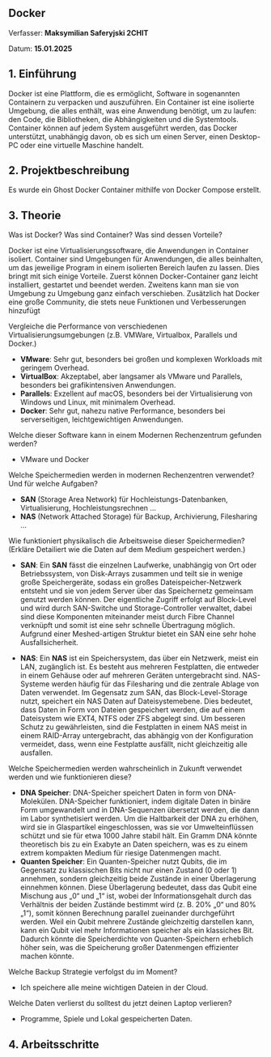 
## Docker

Verfasser: **Maksymilian Saferyjski 2CHIT**

Datum: **15.01.2025**

## 1. Einführung
Docker ist eine Plattform, die es ermöglicht, Software in sogenannten Containern zu verpacken und auszuführen. Ein Container ist eine isolierte Umgebung, die alles enthält, was eine Anwendung benötigt, um zu laufen: den Code, die Bibliotheken, die Abhängigkeiten und die Systemtools. Container können auf jedem System ausgeführt werden, das Docker unterstützt, unabhängig davon, ob es sich um einen Server, einen Desktop-PC oder eine virtuelle Maschine handelt.
## 2. Projektbeschreibung
Es wurde ein Ghost Docker Container mithilfe von Docker Compose erstellt. 
## 3. Theorie
Was ist Docker? Was sind Container? Was sind dessen Vorteile?

Docker ist eine Virtualisierungssoftware, die Anwendungen in Container isoliert. Container sind Umgebungen für Anwendungen, die alles beinhalten, um das jeweilige Program in einem isolierten Bereich laufen zu lassen. Dies bringt mit sich einige Vorteile. Zuerst können Docker-Container ganz leicht installiert, gestartet und beendet werden. Zweitens kann man sie von Umgebung zu Umgebung ganz einfach verschieben. Zusätzlich hat Docker eine große Community, die stets neue Funktionen und Verbesserungen hinzufügt

Vergleiche die Performance von verschiedenen Virtualisierungsumgebungen (z.B. VMWare, Virtualbox, Parallels und Docker.)

* **VMware**: Sehr gut, besonders bei großen und komplexen Workloads mit geringem Overhead.
* **VirtualBox**: Akzeptabel, aber langsamer als VMware und Parallels, besonders bei grafikintensiven Anwendungen.
* **Parallels**: Exzellent auf macOS, besonders bei der Virtualisierung von Windows und Linux, mit minimalem Overhead.
* **Docker**: Sehr gut, nahezu native Performance, besonders bei serverseitigen, leichtgewichtigen Anwendungen.

Welche dieser Software kann in einem Modernen Rechenzentrum gefunden werden?
* VMware und Docker

Welche Speichermedien werden in modernen Rechenzentren verwendet? Und für welche Aufgaben?

* **SAN** (Storage Area Network) für Hochleistungs-Datenbanken, Virtualisierung, Hochleistungsrechnen ...
* **NAS** (Network Attached Storage) für Backup, Archivierung, Filesharing ...

Wie funktioniert physikalisch die Arbeitsweise dieser Speichermedien? (Erkläre Detailiert wie die Daten auf dem Medium gespeichert werden.)
* **SAN**:
Ein **SAN** fässt die einzelnen Laufwerke, unabhängig von Ort oder Betriebssystem, von Disk-Arrays zusammen und teilt sie in wenige große Speichergeräte, sodass ein großes Dateispeicher-Netzwerk entsteht und sie von jedem Server
über das Speichernetz gemeinsam genutzt werden können. Der eigentliche Zugriff erfolgt auf Block-Level und wird durch SAN-Switche und Storage-Controller verwaltet,
dabei sind diese Komponenten miteinander meist durch Fibre Channel verknüpft und somit ist eine sehr schnelle Übertragung möglich.
Aufgrund einer Meshed-artigen Struktur bietet ein SAN eine sehr hohe Ausfallsicherheit.

* **NAS**:
Ein **NAS** ist ein Speichersystem, das über ein Netzwerk, meist ein LAN, zugänglich ist. Es besteht aus mehreren Festplatten, die entweder in einem Gehäuse oder auf mehreren Geräten untergebracht sind. NAS-Systeme werden häufig für das Filesharing und die zentrale Ablage von Daten verwendet. Im Gegensatz zum SAN, das Block-Level-Storage nutzt, speichert ein NAS Daten auf Dateisystemebene. Dies bedeutet, dass Daten in Form von Dateien gespeichert werden, die auf einem Dateisystem wie EXT4, NTFS oder ZFS abgelegt sind. Um besseren Schutz zu gewährleisten, sind die Festplatten in einem NAS meist in einem RAID-Array untergebracht, das abhängig von der Konfiguration vermeidet, dass, wenn eine Festplatte ausfällt, nicht gleichzeitig alle ausfallen.

Welche Speichermedien werden wahrscheinlich in Zukunft verwendet werden und wie funktionieren diese?
* **DNA Speicher**:
DNA-Speicher speichert Daten in form von DNA-Molekülen. DNA-Speicher funktioniert, indem digitale Daten in binäre Form umgewandelt und in DNA-Sequenzen übersetzt werden, die dann im Labor synthetisiert werden. Um die Haltbarkeit der DNA zu erhöhen, wird sie in Glaspartikel eingeschlossen, was sie vor Umwelteinflüssen schützt und sie für etwa 1000 Jahre stabil hält. Ein Gramm DNA könnte theoretisch bis zu ein Exabyte an Daten speichern, was es zu einem extrem kompakten Medium für riesige Datenmengen macht.
* **Quanten Speicher**: 
Ein Quanten-Speicher nutzt Qubits, die im Gegensatz zu klassischen Bits nicht nur einen Zustand (0 oder 1) annehmen, sondern gleichzeitig beide Zustände in einer Überlagerung einnehmen können. Diese Überlagerung bedeutet, dass das Qubit eine Mischung aus „0“ und „1“ ist, wobei der Informationsgehalt durch das Verhältnis der beiden Zustände bestimmt wird (z. B. 20% „0“ und 80% „1“), somit können Berechnung parallel zueinander durchgeführt werden. Weil ein Qubit mehrere Zustände gleichzeitig darstellen kann, kann ein Qubit viel mehr Informationen speicher als ein klassiches Bit. Dadurch könnte die Speicherdichte von Quanten-Speichern erheblich höher sein, was die Speicherung großer Datenmengen effizienter machen könnte.

Welche Backup Strategie verfolgst du im Moment?

* Ich speichere alle meine wichtigen Dateien in der Cloud.

Welche Daten verlierst du solltest du jetzt deinen Laptop verlieren?

* Programme, Spiele und Lokal gespeicherten Daten.
## 4. Arbeitsschritte